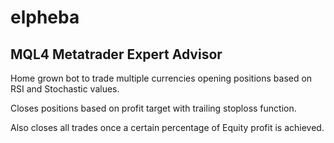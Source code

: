 # elpheba
## MQL4 Metatrader Expert Advisor

Home grown bot to trade multiple currencies opening positions based on RSI and Stochastic values.

Closes positions based on profit target with trailing stoploss function.

Also closes all trades once a certain percentage of Equity profit is achieved.

